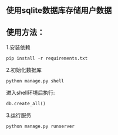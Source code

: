 ﻿## 使用sqlite数据库存储用户数据

## 使用方法：
1.安装依赖

    pip install -r requirements.txt

2.初始化数据库

    python manage.py shell

进入shell环境后执行:

    db.create_all()

3.运行服务

    python manage.py runserver






